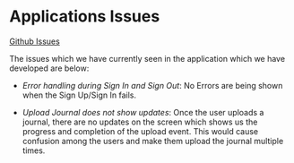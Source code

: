 # Applications Issues

[Github Issues](https://github.com/BU-Spark/se-oasis/issues)

The issues which we have currently seen in the application which we have developed are below:

-   _Error handling during Sign In and Sign Out_: No Errors are being shown when the Sign Up/Sign In fails.

-   _Upload Journal does not show updates_: Once the user uploads a journal, there are no updates on the screen which shows us the progress and completion of the upload event.
    This would cause confusion among the users and make them upload the journal multiple times.
